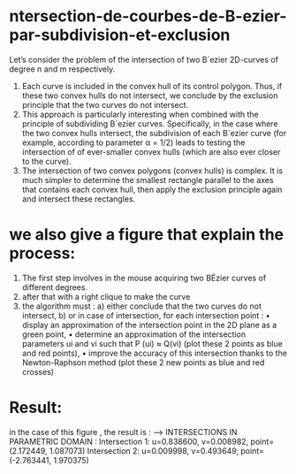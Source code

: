 # ntersection-de-courbes-de-B-ezier-par-subdivision-et-exclusion
Let’s consider the problem of the intersection of two B´ezier 2D-curves of degree n and m
respectively.
1. Each curve is included in the convex hull of its control polygon. Thus, if these two convex hulls
do not intersect, we conclude by the exclusion principle that the two curves do not intersect.
2. This approach is particularly interesting when combined with the principle of subdividing B´ezier
curves. Specifically, in the case where the two convex hulls intersect, the subdivision of each
B´ezier curve (for example, according to parameter α = 1/2) leads to testing the intersection of
of ever-smaller convex hulls (which are also ever closer to the curve).
3. The intersection of two convex polygons (convex hulls) is complex. It is much simpler to
determine the smallest rectangle parallel to the axes that contains each convex hull, then apply
the exclusion principle again and intersect these rectangles.



# we also give a figure that explain the process:
1. The first step involves in the mouse acquiring two BÉzier curves of different degrees.
2. after that with a right clique  to make the curve
3. the algorithm must :
a) either conclude that the two curves do not intersect,
b) or in case of intersection, for each intersection point :
• display an approximation of the intersection point in the 2D plane as a green point,
• determine an approximation of the intersection parameters ui and vi such that P (ui) ≈
Q(vi) (plot these 2 points as blue and red points),
• improve the accuracy of this intersection thanks to the Newton-Raphson method (plot
these 2 new points as blue and red crosses)

# Result:
in the case of this figure , the result is :
--> INTERSECTIONS IN PARAMETRIC DOMAIN :
Intersection 1: u=0.838600, v=0.008982, point=(2.172449, 1.087073)
Intersection 2: u=0.009998, v=0.493649, point=(-2.763441, 1.970375)
